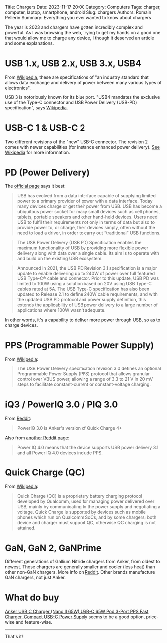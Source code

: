 Title: Chargers
Date: 2023-11-17 20:00
Category: Computers
Tags: charger, computer, laptop, smartphone, android
Slug: chargers
Authors: Romain Pellerin
Summary: Everything you ever wanted to know about chargers

The year is 2023 and chargers have gotten incredibly complex and powerful. As I was browsing the web, trying to get my hands on a good one that would allow me to charge any device, I though it deserved an article and some explanations.

# USB 1.x, USB 2.x, USB 3.x, USB4

From [Wikipedia](https://en.wikipedia.org/wiki/USB), these are specifications of "an industry standard that allows data exchange and delivery of power between many various types of electronics".

USB 3 is notoriously known for its blue port. "USB4 mandates the exclusive use of the Type-C connector and USB Power Delivery (USB-PD) specification", says [Wikipedia](https://en.wikipedia.org/wiki/USB4).

# USB-C 1 & USB-C 2

Two different revisions of the "new" USB-C connector. The revision 2 comes with newer capabilities (for instance enhanced power delivery). [See Wikipedia](https://en.wikipedia.org/wiki/USB-C#USB_Type-C_cable_and_connector_specifications) for more information.

# PD (Power Delivery)

The [official page](https://www.usb.org/usb-charger-pd) says it best:

> USB has evolved from a data interface capable of supplying limited power to a primary provider of power with a data interface. Today many devices charge or get their power from USB. USB has become a ubiquitous power socket for many small devices such as cell phones, tablets, portable speakers and other hand-held devices. Users need USB to fulfil their requirements not only in terms of data but also to provide power to, or charge, their devices simply, often without the need to load a driver, in order to carry out “traditional” USB functions.

> The USB Power Delivery (USB PD) Specification enables the maximum functionality of USB by providing more flexible power delivery along with data over a single cable. Its aim is to operate with and build on the existing USB ecosystem.

> Announced in 2021, the USB PD Revision 3.1 specification is a major update to enable delivering up to 240W of power over full featured USB Type-C® cable and connector. Prior to this update, USB PD was limited to 100W using a solution based on 20V using USB Type-C cables rated at 5A. The USB Type-C specification has also been updated to Release 2.1 to define 240W cable requirements, and with the updated USB PD protocol and power supply definition, this extends the applicability of USB power delivery to a large number of applications where 100W wasn't adequate.

In other words, it's a capability to deliver more power through USB, so as to charge devices.

# PPS (Programmable Power Supply)

From [Wikipedia](https://en.wikipedia.org/wiki/USB_hardware#USB_Power_Delivery):

> The USB Power Delivery specification revision 3.0 defines an optional Programmable Power Supply (PPS) protocol that allows granular control over VBUS power, allowing a range of 3.3 to 21 V in 20 mV steps to facilitate constant-current or constant-voltage charging.

# iQ3 / PowerIQ 3.0 / PIQ 3.0

From [Reddit](https://www.reddit.com/r/anker/comments/c16oci/power_iq30_vs_pd/):

> PowerIQ 3.0 is Anker's version of Quick Charge 4+

Also from [another Reddit page](https://www.reddit.com/r/anker/comments/wk8r7k/anker_power_iq_40_means_usb_pd_31_with_pps/):

> Power IQ 4.0 means that the device supports USB power delivery 3.1 and all Power IQ 4.0 devices include PPS.

# Quick Charge (QC)

From [Wikipedia](https://en.wikipedia.org/wiki/Quick_Charge):

> Quick Charge (QC) is a proprietary battery charging protocol developed by Qualcomm, used for managing power delivered over USB, mainly by communicating to the power supply and negotiating a voltage. Quick Charge is supported by devices such as mobile phones which run on Qualcomm SoCs, and by some chargers; both device and charger must support QC, otherwise QC charging is not attained.

# GaN, GaN 2, GaNPrime

Different generations of Gallium Nitride chargers from Anker, from oldest to newest. Those chargers are generally smaller and cooler (less heat) than other non-GaN chargers. More info on [Reddit](https://www.reddit.com/r/UsbCHardware/comments/134k7b7/what_is_the_difference_of_gan_charger_generations/). Other brands manufacture GaN chargers, not just Anker.

# What do buy

[Anker USB C Charger (Nano II 65W) USB-C 65W Pod 3-Port PPS Fast Charger, Compact USB-C Power Supply](https://amzn.eu/d/78cPjLm) seems to be a good option, price-wise and feature-wise.

---

That's it!

